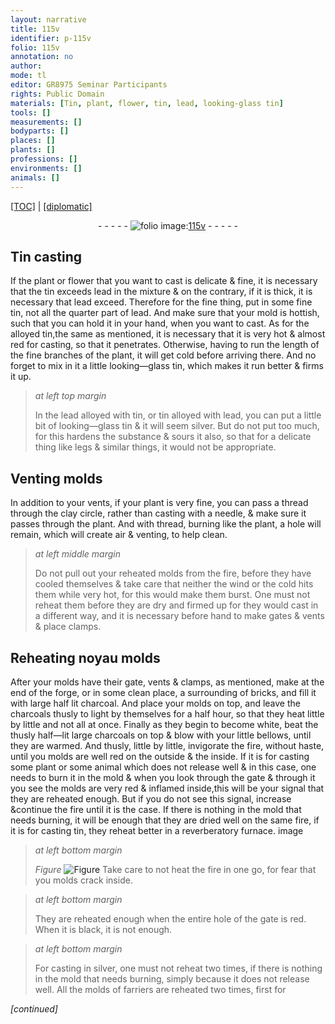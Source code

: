 ```yaml
---
layout: narrative
title: 115v
identifier: p-115v
folio: 115v
annotation: no
author:
mode: tl
editor: GR8975 Seminar Participants
rights: Public Domain
materials: [Tin, plant, flower, tin, lead, looking-glass tin]
tools: []
measurements: []
bodyparts: []
places: []
plants: []
professions: []
environments: []
animals: []
---
```


 <p><a href="{{ site.baseurl }}/translation/">[TOC]</a> | <a href="{{ site.baseurl }}/texts/p-115v_tc/" target="_blank">[diplomatic]</a></p><div class="folio" align="center">- - - - - <a href="http://gallica.bnf.fr/ark:/12148/btv1b10500001g/f236.image" target="_blank"><img src="https://cu-mkp.github.io/2017-workshop-edition/assets/photo-icon.png" alt="folio image: " style="display:inline-block; margin-bottom:-3px;"/>115v</a> - - - - - </div>  
  

## <span class="m">Tin</span> casting

 
If the <span class="m">plant</span> or <span class="m">flower</span> that you want to cast is delicate & fine, it is necessary that the <span class="m">tin</span> exceeds <span class="m">lead</span> in the mixture & on the contrary, if it is thick, it is necessary that lead exceed. Therefore for the fine thing, put in some fine tin, not all the quarter part of lead. And make sure that your mold is hottish, such that you can hold it in your hand, when you want to cast. As for the alloyed <span class="m">tin</span>,the same as mentioned, it is necessary that it is very hot & almost red for casting, so that it penetrates. Otherwise, having to run the length of the fine branches of the plant, it will get cold before arriving there. And no forget to mix in it a little <span class="m">looking—glass tin</span>, which makes it run better & firms it up.
 
> *at left top margin*
> 
> 
>   In the <span class="m">lead</span> alloyed with <span class="m">tin</span>, or <span class="m">tin</span> alloyed with <span class="m">lead</span>, you can put a little bit of <span class="m">looking—glass tin</span> & it will seem silver. But do not put too much, for this hardens the substance & sours it also, so that for a delicate thing like legs & similar things, it would not be appropriate.
 
 
  

## Venting molds

 
In addition to your vents, if your plant is very fine, you can pass a thread through the clay circle, rather than casting with a needle, & make sure it passes through the plant. And with thread, burning like the plant, a hole will remain, which will create air & venting, to help clean.
 
> *at left middle margin*
> 
> 
>   Do not pull out your reheated molds from the fire, before they have cooled themselves & take care that neither the wind or the cold hits them while very hot, for this would make them burst. One must not reheat them before they are dry and firmed up for they would cast in a different way, and it is necessary before hand to make gates & vents & place clamps.
 
 
  

## Reheating noyau molds

 
After your molds have their gate, vents & clamps, as mentioned, make at the end of the forge, or in some clean place, a surrounding of bricks, and fill it with large half lit charcoal. And place your molds on top, and leave the charcoals thusly to light by themselves for a half hour, so that they heat little by little and not all at once. Finally as they begin to become white, beat the thusly half—lit large charcoals on top & blow with your little bellows, until they are warmed. And thusly, little by little, invigorate the fire, without haste, until you molds are well red on the outside & the inside. If it is for casting some plant or some animal which does not release well & in this case, one needs to burn it in the mold & when you look through the gate & through it you see the molds are very red & inflamed inside,this will be your signal that they are reheated enough. But if you do not see this signal, increase &continue the fire until it is the case. If there is nothing in the mold that needs burning, it will be enough that they are dried well on the same fire, if it is for casting tin, they reheat better in a reverberatory furnace.
 <span class="x">image</span> 
> *at left bottom margin*
> 
> 
>   
> *Figure*
> <a href="https://drive.google.com/open?id=0B9-oNrvWdlO5dHVja3NnV0dmMlk" target="_blank"><img src="https://cu-mkp.github.io/GR8975-edition/assets/photo-icon.png" alt="Figure" style="display:inline-block; margin-bottom:-3px;"/></a>
 Take care to not heat the fire in one go, for fear that you molds crack inside.
 
> *at left bottom margin*
> 
> 
>   They are reheated enough when the entire hole of the gate is red. When it is black, it is not enough.
 
> *at left bottom margin*
> 
> 
>   For casting in silver, one must not reheat two times, if there is nothing in the mold that needs burning, simply because it does not release well. All the molds of farriers are reheated two times, first for
 
*[continued]*
 
 